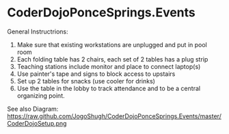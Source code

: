 CoderDojoPonceSprings.Events
============================

General Instructrions:

1. Make sure that existing workstations are unplugged and put in pool room
2. Each folding table has 2 chairs, each set of 2 tables has a plug strip
3. Teaching stations include monitor and place to connect laptop(s)
4. Use painter's tape and signs to block access to upstairs
5. Set up 2 tables for snacks (use cooler for drinks)
6. Use the table in the lobby to track attendance and to be a central organizing point. 

See also Diagram: https://raw.github.com/JogoShugh/CoderDojoPonceSprings.Events/master/CoderDojoSetup.png
